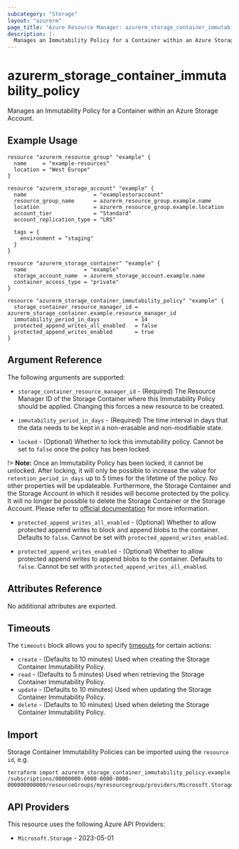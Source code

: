 ```yaml
---
subcategory: "Storage"
layout: "azurerm"
page_title: "Azure Resource Manager: azurerm_storage_container_immutability_policy"
description: |-
  Manages an Immutability Policy for a Container within an Azure Storage Account.
---
```


# azurerm_storage_container_immutability_policy

Manages an Immutability Policy for a Container within an Azure Storage Account.

## Example Usage

```hcl
resource "azurerm_resource_group" "example" {
  name     = "example-resources"
  location = "West Europe"
}

resource "azurerm_storage_account" "example" {
  name                     = "examplestoraccount"
  resource_group_name      = azurerm_resource_group.example.name
  location                 = azurerm_resource_group.example.location
  account_tier             = "Standard"
  account_replication_type = "LRS"

  tags = {
    environment = "staging"
  }
}

resource "azurerm_storage_container" "example" {
  name                  = "example"
  storage_account_name  = azurerm_storage_account.example.name
  container_access_type = "private"
}

resource "azurerm_storage_container_immutability_policy" "example" {
  storage_container_resource_manager_id = azurerm_storage_container.example.resource_manager_id
  immutability_period_in_days           = 14
  protected_append_writes_all_enabled   = false
  protected_append_writes_enabled       = true
}
```

## Argument Reference

The following arguments are supported:

* `storage_container_resource_manager_id` - (Required) The Resource Manager ID of the Storage Container where this Immutability Policy should be applied. Changing this forces a new resource to be created.

* `immutability_period_in_days` - (Required) The time interval in days that the data needs to be kept in a non-erasable and non-modifiable state.

* `locked` - (Optional) Whether to lock this immutability policy. Cannot be set to `false` once the policy has been locked.

!> **Note:** Once an Immutability Policy has been locked, it cannot be unlocked. After locking, it will only be possible to increase the value for `retention_period_in_days` up to 5 times for the lifetime of the policy. No other properties will be updateable. Furthermore, the Storage Container and the Storage Account in which it resides will become protected by the policy. It will no longer be possible to delete the Storage Container or the Storage Account. Please refer to [official documentation](https://learn.microsoft.com/en-us/azure/storage/blobs/immutable-policy-configure-container-scope?tabs=azure-portal#lock-a-time-based-retention-policy) for more information.

* `protected_append_writes_all_enabled` - (Optional) Whether to allow protected append writes to block and append blobs to the container. Defaults to `false`. Cannot be set with `protected_append_writes_enabled`.

* `protected_append_writes_enabled` - (Optional) Whether to allow protected append writes to append blobs to the container. Defaults to `false`. Cannot be set with `protected_append_writes_all_enabled`.

## Attributes Reference

No additional attributes are exported.

## Timeouts

The `timeouts` block allows you to specify [timeouts](https://www.terraform.io/language/resources/syntax#operation-timeouts) for certain actions:

* `create` - (Defaults to 10 minutes) Used when creating the Storage Container Immutability Policy.
* `read` - (Defaults to 5 minutes) Used when retrieving the Storage Container Immutability Policy.
* `update` - (Defaults to 10 minutes) Used when updating the Storage Container Immutability Policy.
* `delete` - (Defaults to 10 minutes) Used when deleting the Storage Container Immutability Policy.

## Import

Storage Container Immutability Policies can be imported using the `resource id`, e.g.

```shell
terraform import azurerm_storage_container_immutability_policy.example /subscriptions/00000000-0000-0000-0000-000000000000/resourceGroups/myresourcegroup/providers/Microsoft.Storage/storageAccounts/myaccount/blobServices/default/containers/mycontainer/immutabilityPolicies/default
```

## API Providers
<!-- This section is generated, changes will be overwritten -->
This resource uses the following Azure API Providers:

* `Microsoft.Storage` - 2023-05-01
